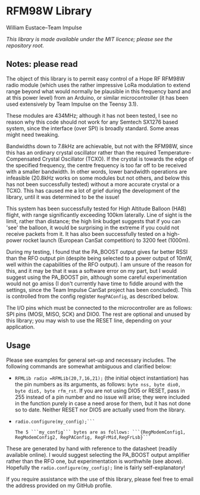# RFM98W Library
William Eustace–Team Impulse

_This library is made available under the MIT licence; please see the repository root._

## Notes: please read
The object of this library is to permit easy control of a Hope RF RFM98W radio module (which uses the rather
impressive LoRa modulation to extend range beyond what would normally be plausible in this frequency band and at this power level) from an Arduino, or similar microcontroller (it has been used extensively by Team Impulse on the Teensy 3.1).

These modules are 434MHz; although it has not been tested, I see no reason why this code should not work for
any Semtech SX1276 based system, since the interface (over SPI) is broadly standard. Some areas might need tweaking.

Bandwidths down to 7.8kHz are achievable, but not with the RFM98W, since this has an ordinary crystal oscillator rather than
the required Temperature-Compensated Crystal Oscillator (TCXO). If the crystal is towards the edge of the specified frequency,
the centre frequency is too far off to be received with a smaller bandwidth. In other words, lower
bandwidth operations are infeasible (20.8kHz works on some modules but not others, and below this has not
been successfully tested) without a more accurate crystal or a TCXO. This has caused me a lot of grief
during the development of the library, until it was determined to be the issue!

This system has been successfully tested for High Altitude Balloon (HAB) flight, with range significantly exceeding 100km laterally. Line of sight is the limit, rather than distance; the high link budget suggests that if you can 'see' the balloon, it would be surprising in the extreme if you could not receive packets from it. It has also been successfully tested on a high-power rocket launch (European CanSat competition) to 3200 feet (1000m).

During my testing, I found that the PA_BOOST output gives far better RSSI than the RFO output pin (despite being selected to a power output of 10mW, well within the capabilities of the RFO output). I am unsure of the reason for this, and it may be that it was a software error on my part, but I would suggest using the PA_BOOST pin, although some careful experimentation would not go amiss (I don't currently have time to fiddle around with the settings, since the Team Impulse CanSat project has been concluded). This is controlled from the config register ```RegPAConfig```, as described below.

The I/O pins which must be connected to the microcontroller are as follows: SPI pins (MOSI, MISO, SCK) and DIO0. The rest are optional and unused by this library; you may wish to use the RESET line, depending on your application.

## Usage
Please see examples for general set-up and necessary includes. The following commands are somewhat ambiguous and clarified below:
* ```RFMLib radio =RFMLib(20,7,16,21);```
(the initial object instantiation) has the pin numbers as its arguments, as follows: ```byte nss, byte dio0, byte dio5, byte rfm_rst```. If you are not using DIO5 or RESET, pass in 255 instead of a pin number and no issue will arise; they were included in the function purely in case a need arose for them, but it has not done so to date. Neither RESET nor DIO5 are actually used from the library.

* ```byte my_config[5] = {0x44,0x84,0x88,0xAC,0xCD};
  radio.configure(my_config);```

  The 5 ```my_config``` bytes are as follows: ```{RegModemConfig1, RegModemConfig2, RegPAConfig, RegFrMid,RegFrLsb}```
These are generated by hand with reference to the datasheet (readily available online). I would suggest selecting the PA_BOOST output amplifier rather than the RFO one, but experimentation is worthwhile (see above). Hopefully the ```radio.configure(my_config);``` line is fairly self-explanatory!

If you require assistance with the use of this library, please feel free to email the address provided on my GitHub profile.
